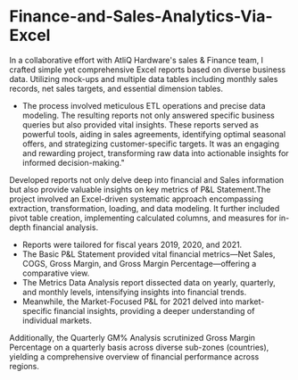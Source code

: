 # Finance-and-Sales-Analytics-Via-Excel
In a collaborative effort with AtliQ Hardware's sales & Finance team, I crafted simple yet comprehensive Excel reports based on diverse business data. Utilizing mock-ups and multiple data tables including monthly sales records, net sales targets, and essential dimension tables. 

- The process involved meticulous ETL operations and precise data modeling. The resulting reports not only answered specific business queries but also provided vital insights. These reports served as powerful tools, aiding in sales agreements, identifying optimal seasonal offers, and strategizing customer-specific targets. It was an engaging and rewarding project, transforming raw data into actionable insights for informed decision-making."

Developed reports not only delve deep into financial and Sales information but also provide valuable insights on key metrics of P&L Statement.The project involved an Excel-driven systematic approach encompassing extraction, transformation, loading, and data modeling. It further included pivot table creation, implementing calculated columns, and measures for in-depth financial analysis.

* Reports were tailored for fiscal years 2019, 2020, and 2021.
* The Basic P&L Statement provided vital financial metrics—Net Sales, COGS, Gross Margin, and Gross Margin Percentage—offering a comparative view.
* The Metrics Data Analysis report dissected data on yearly, quarterly, and monthly levels, intensifying insights into financial trends.
* Meanwhile, the Market-Focused P&L for 2021 delved into market-specific financial insights, providing a deeper understanding of individual markets.

Additionally, the Quarterly GM% Analysis scrutinized Gross Margin Percentage on a quarterly basis across diverse sub-zones (countries), yielding a comprehensive overview of financial performance across regions.

